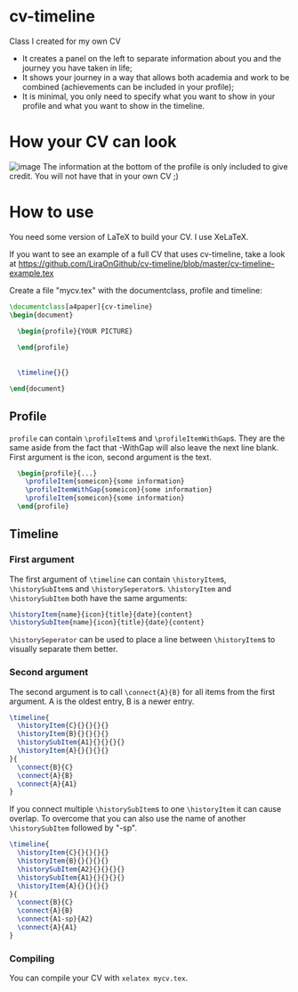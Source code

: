 # cv-timeline
Class I created for my own CV
 - It creates a panel on the left to separate information about you and the journey you have taken in life;
 - It shows your journey in a way that allows both academia and work to be combined (achievements can be included in your profile);
 - It is minimal, you only need to specify what you want to show in your profile and what you want to show in the timeline.

# How your CV can look
![image](https://user-images.githubusercontent.com/1878071/205492328-ef09dffe-1ab3-4f22-ae4f-501b11bc9259.png)
The information at the bottom of the profile is only included to give credit. You will not have that in your own CV ;)

# How to use
You need some version of LaTeX to build your CV. I use XeLaTeX.

If you want to see an example of a full CV that uses cv-timeline, take a look at https://github.com/LiraOnGithub/cv-timeline/blob/master/cv-timeline-example.tex

Create a file "mycv.tex" with the documentclass, profile and timeline:
```tex
\documentclass[a4paper]{cv-timeline}
\begin{document}

  \begin{profile}{YOUR PICTURE}
   
  \end{profile}
  
  
  \timeline{}{}

\end{document}
```
## Profile
`profile` can contain `\profileItem`s and `\profileItemWithGap`s. They are the same aside from the fact that -WithGap will also leave the next line blank.
First argument is the icon, second argument is the text.
```tex
  \begin{profile}{...}
    \profileItem{someicon}{some information}
    \profileItemWithGap{someicon}{some information}
    \profileItem{someicon}{some information}
  \end{profile}
```
## Timeline
### First argument
The first argument of `\timeline` can contain `\historyItem`s, `\historySubItem`s and `\historySeperator`s.
`\historyItem` and `\historySubItem` both have the same arguments:
```tex
\historyItem{name}{icon}{title}{date}{content}
\historySubItem{name}{icon}{title}{date}{content}
```
`\historySeperator` can be used to place a line between `\historyItem`s to visually separate them better.
### Second argument
The second argument is to call `\connect{A}{B}` for all items from the first argument. A is the oldest entry, B is a newer entry.
```tex
\timeline{
  \historyItem{C}{}{}{}{}
  \historyItem{B}{}{}{}{}
  \historySubItem{A1}{}{}{}{}
  \historyItem{A}{}{}{}{}
}{
  \connect{B}{C}
  \connect{A}{B}
  \connect{A}{A1}
}
```
If you connect multiple `\historySubItem`s to one `\historyItem` it can cause overlap. To overcome that you can also use the name of another `\historySubItem` followed by "-sp".
```tex
\timeline{
  \historyItem{C}{}{}{}{}
  \historyItem{B}{}{}{}{}
  \historySubItem{A2}{}{}{}{}
  \historySubItem{A1}{}{}{}{}
  \historyItem{A}{}{}{}{}
}{
  \connect{B}{C}
  \connect{A}{B}
  \connect{A1-sp}{A2}
  \connect{A}{A1}
}
```
### Compiling
You can compile your CV with `xelatex mycv.tex`.
